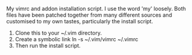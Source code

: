 My vimrc and addon installation script. I use the word 'my' loosely. Both files have been patched
together from many different sources and customised to my own tastes, particularly the install
script.

1. Clone this to your ~/.vim directory.
2. Create a symbolic link ln -s ~/.vim/vimrc ~/.vimrc
3. Then run the install script.
